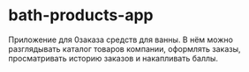 # bath-products-app
Приложение для 0заказа средств для ванны. В нём можно разглядывать каталог товаров компании, оформлять заказы, просматривать историю заказов и накапливать баллы.
